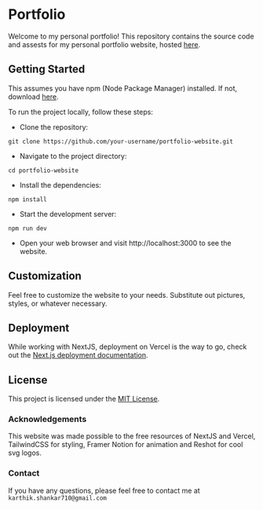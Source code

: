 # Portfolio

Welcome to my personal portfolio! This repository contains the source code and assests for my personal portfolio website, hosted [here](https://karthikshankar.in).

## Getting Started 

This assumes you have npm (Node Package Manager) installed. If not, download [here](https://nodejs.org/en).

To run the project locally, follow these steps:

* Clone the repository: 

```git clone https://github.com/your-username/portfolio-website.git```

* Navigate to the project directory: 

```cd portfolio-website```

* Install the dependencies: 

```npm install```

* Start the development server: 

```npm run dev```

* Open your web browser and visit http://localhost:3000 to see the website.

## Customization
Feel free to customize the website to your needs. Substitute out pictures, styles, or whatever necessary. 
## Deployment
While working with NextJS, deployment on Vercel is the way to go, check out the [Next.js deployment documentation](https://nextjs.org/docs/deployment).

## License
This project is licensed under the [MIT License](https://opensource.org/license/mit/).
### Acknowledgements
This website was made possible to the free resources of NextJS and Vercel, TailwindCSS for styling, Framer Notion for animation and Reshot for cool svg logos.

### Contact
If you have any questions, please feel free to contact me at `karthik.shankar710@gmail.com`